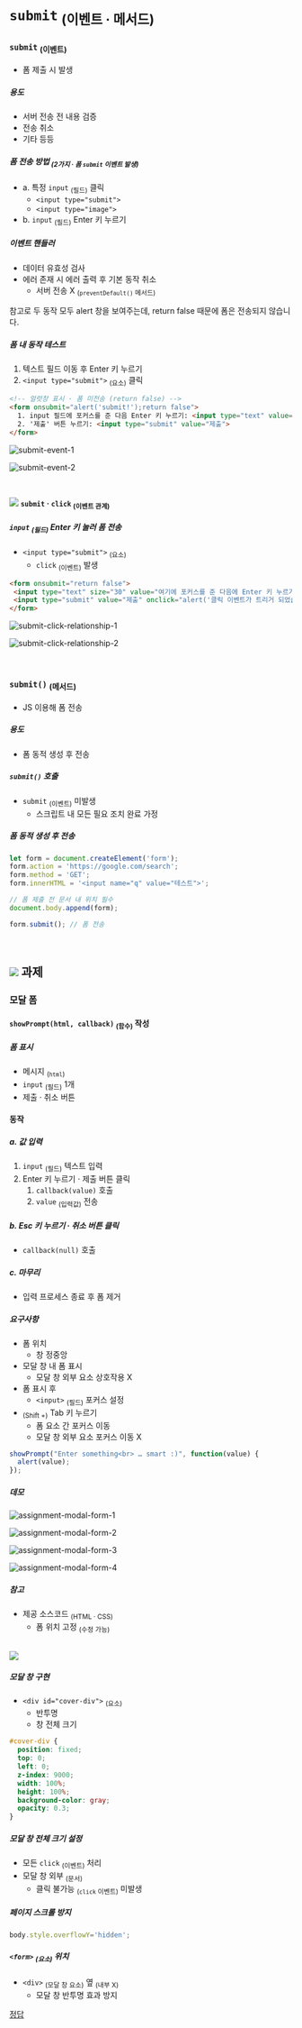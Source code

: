 `submit` <sub>(이벤트 · 메서드)</sub>
====

### `submit` <sub>(이벤트)</sub>
- 폼 제출 시 발생

##### 용도
- 서버 전송 전 내용 검증
- 전송 취소
- 기타 등등

##### 폼 전송 방법 <sub>(2가지 · 폼 `submit` 이벤트 발생)</sub>
- a. 특정 `input` <sub>(필드)</sub> 클릭
  - `<input type="submit">`
  - `<input type="image">`
- b. `input` <sub>(필드)</sub> Enter 키 누르기

##### 이벤트 핸들러
- 데이터 유효성 검사
- 에러 존재 시 에러 출력 후 기본 동작 취소
  - 서버 전송 X <sub>(`preventDefault()` 메서드)</sub>

참고로 두 동작 모두 alert 창을 보여주는데, return false 때문에 폼은 전송되지 않습니다.

##### 폼 내 동작 테스트
1. 텍스트 필드 이동 후 Enter 키 누르기
2. `<input type="submit">` <sub>(요소)</sub> 클릭
```html
<!-- 얼럿창 표시 · 폼 미전송 (return false) -->
<form onsubmit="alert('submit!');return false">
  1. input 필드에 포커스를 준 다음 Enter 키 누르기: <input type="text" value="text"><br>
  2. '제출' 버튼 누르기: <input type="submit" value="제출">
</form>
```

![submit-event-1](../../images/02/04/04/submit-event-1.png)

![submit-event-2](../../images/02/04/04/submit-event-2.png)

<br />

<img src="../../images/commons/icons/circle-exclamation-solid.svg" /> **`submit` · `click` <sub>(이벤트 관계)</sub>**

##### `input` <sub>(필드)</sub> Enter 키 눌러 폼 전송
- `<input type="submit">` <sub>(요소)</sub>
  - `click` <sub>(이벤트)</sub> 발생
```html
<form onsubmit="return false">
 <input type="text" size="30" value="여기에 포커스를 준 다음에 Enter 키 누르기">
 <input type="submit" value="제출" onclick="alert('클릭 이벤트가 트리거 되었습니다!')">
</form>
```

![submit-click-relationship-1](../../images/02/04/04/submit-click-relationship-1.png)

![submit-click-relationship-2](../../images/02/04/04/submit-click-relationship-2.png)

<br />

### `submit()` <sub>(메서드)</sub>
- JS 이용해 폼 전송

##### 용도
- 폼 동적 생성 후 전송

##### `submit()` 호출
- `submit` <sub>(이벤트)</sub> 미발생
  - 스크립트 내 모든 필요 조치 완료 가정

##### 폼 동적 생성 후 전송
```javascript
let form = document.createElement('form');
form.action = 'https://google.com/search';
form.method = 'GET';
form.innerHTML = '<input name="q" value="테스트">';

// 폼 제출 전 문서 내 위치 필수
document.body.append(form);

form.submit(); // 폼 전송
```

<br />

## <img src="../../images/commons/icons/circle-check-solid.svg" /> 과제

### 모달 폼

#### `showPrompt(html, callback)` <sub>(함수)</sub> 작성

##### 폼 표시
- 메시지 <sub>(`html`)</sub>
- `input` <sub>(필드)</sub> 1개
- 제출 · 취소 버튼

#### 동작

##### a. 값 입력
1. `input` <sub>(필드)</sub> 텍스트 입력
2. Enter 키 누르기 · 제출 버튼 클릭
   1. `callback(value)` 호출
   2. `value` <sub>(입력값)</sub> 전송

##### b. Esc 키 누르기 · 취소 버튼 클릭
- `callback(null)` 호출

##### c. 마무리
- 입력 프로세스 종료 후 폼 제거

##### 요구사항
- 폼 위치
  - 창 정중앙
- 모달 창 내 폼 표시
  - 모달 창 외부 요소 상호작용 X
- 폼 표시 후
  - `<input>` <sub>(필드)</sub> 포커스 설정
- <sub>(Shift +)</sub> Tab 키 누르기
  - 폼 요소 간 포커스 이동
  - 모달 창 외부 요소 포커스 이동 X
```javascript
showPrompt("Enter something<br> … smart :)", function(value) {
  alert(value);
});
```

##### 데모

![assignment-modal-form-1](../../images/02/04/04/assignment-modal-form-1.png)

![assignment-modal-form-2](../../images/02/04/04/assignment-modal-form-2.png)

![assignment-modal-form-3](../../images/02/04/04/assignment-modal-form-3.png)

![assignment-modal-form-4](../../images/02/04/04/assignment-modal-form-4.png)

##### 참고
- 제공 소스코드 <sub>(HTML · CSS)</sub>
  - 폼 위치 고정 <sub>(수정 가능)</sub>

<br />

<img src="../../images/commons/icons/circle-answer.svg" />

##### 모달 창 구현
- `<div id="cover-div">` <sub>(요소)</sub>
  - 반투명
  - 창 전체 크기
```css
#cover-div {
  position: fixed;
  top: 0;
  left: 0;
  z-index: 9000;
  width: 100%;
  height: 100%;
  background-color: gray;
  opacity: 0.3;
}
```

##### 모달 창 전체 크기 설정
- 모든 `click` <sub>(이벤트)</sub> 처리
- 모달 창 외부 <sub>(문서)</sub>
  - 클릭 불가능 <sub>(`click` 이벤트)</sub> 미발생

##### 페이지 스크롤 방지
```javascript
body.style.overflowY='hidden';
```

##### `<form>` <sub>(요소)</sub> 위치
- `<div>` <sub>(모달 창 요소)</sub> 옆 <sub>(내부 X)</sub>
  - 모달 창 반투명 효과 방지

[정답](https://plnkr.co/edit/oYjYoJzvYtxvjEAr?p=preview)
